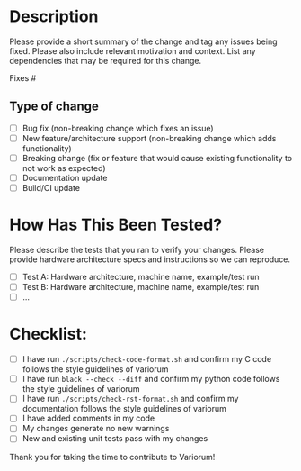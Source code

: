 # Description

Please provide a short summary of the change and tag any issues being fixed. Please also include relevant motivation
and context. List any dependencies that may be required for this change.

Fixes #<issue>

## Type of change

- [ ] Bug fix (non-breaking change which fixes an issue)
- [ ] New feature/architecture support (non-breaking change which adds functionality)
- [ ] Breaking change (fix or feature that would cause existing functionality to not work as expected)
- [ ] Documentation update
- [ ] Build/CI update

# How Has This Been Tested?

Please describe the tests that you ran to verify your changes. Please provide hardware architecture specs and
instructions so we can reproduce.

- [ ] Test A: Hardware architecture, machine name, example/test run
- [ ] Test B: Hardware architecture, machine name, example/test run
- [ ] ...

# Checklist:

- [ ] I have run `./scripts/check-code-format.sh` and confirm my C code follows the style guidelines of variorum
- [ ] I have run `black --check --diff` and confirm my python code follows the style guidelines of variorum
- [ ] I have run `./scripts/check-rst-format.sh` and confirm my documentation follows the style guidelines of variorum
- [ ] I have added comments in my code
- [ ] My changes generate no new warnings
- [ ] New and existing unit tests pass with my changes

Thank you for taking the time to contribute to Variorum!

